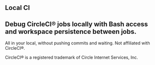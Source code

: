 ## Local CI

## Debug CircleCI® jobs locally with Bash access and workspace persistence between jobs.

All in your local, without pushing commits and waiting. Not affiliated with CircleCI®.

CircleCI® is a registered trademark of Circle Internet Services, Inc.
